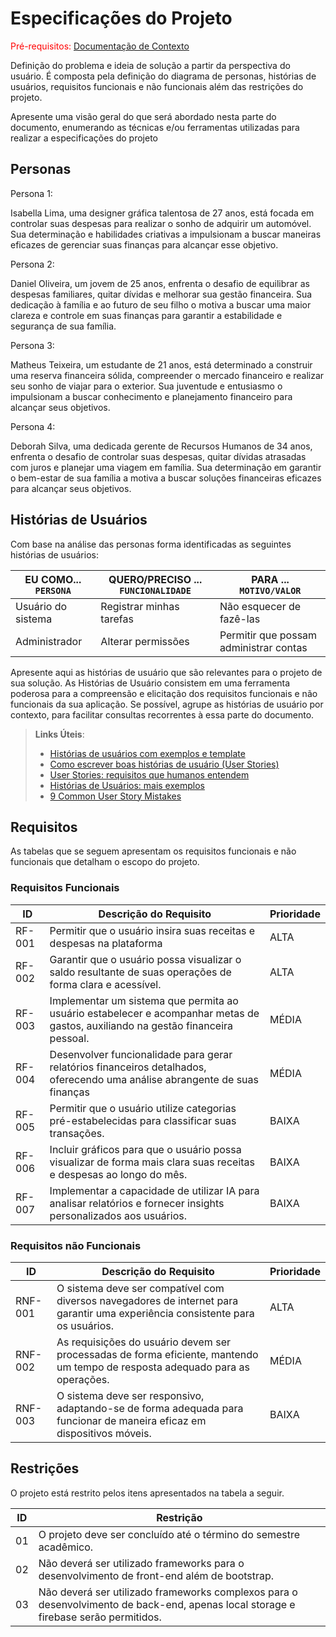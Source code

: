 # Especificações do Projeto

<span style="color:red">Pré-requisitos: <a href="1-Documentação de Contexto.md"> Documentação de Contexto</a></span>

Definição do problema e ideia de solução a partir da perspectiva do usuário. É composta pela definição do  diagrama de personas, histórias de usuários, requisitos funcionais e não funcionais além das restrições do projeto.

Apresente uma visão geral do que será abordado nesta parte do documento, enumerando as técnicas e/ou ferramentas utilizadas para realizar a especificações do projeto

## Personas

Persona 1:

Isabella Lima, uma designer gráfica talentosa de 27 anos, está focada em controlar suas despesas para realizar o sonho de adquirir um automóvel. Sua determinação e habilidades criativas a impulsionam a buscar maneiras eficazes de gerenciar suas finanças para alcançar esse objetivo.

Persona 2:

Daniel Oliveira, um jovem de 25 anos, enfrenta o desafio de equilibrar as despesas familiares, quitar dívidas e melhorar sua gestão financeira. Sua dedicação à família e ao futuro de seu filho o motiva a buscar uma maior clareza e controle em suas finanças para garantir a estabilidade e segurança de sua família.

Persona 3:

Matheus Teixeira, um estudante de 21 anos, está determinado a construir uma reserva financeira sólida, compreender o mercado financeiro e realizar seu sonho de viajar para o exterior. Sua juventude e entusiasmo o impulsionam a buscar conhecimento e planejamento financeiro para alcançar seus objetivos.

Persona 4:

Deborah Silva, uma dedicada gerente de Recursos Humanos de 34 anos, enfrenta o desafio de controlar suas despesas, quitar dívidas atrasadas com juros e planejar uma viagem em família. Sua determinação em garantir o bem-estar de sua família a motiva a buscar soluções financeiras eficazes para alcançar seus objetivos.

## Histórias de Usuários

Com base na análise das personas forma identificadas as seguintes histórias de usuários:

|EU COMO... `PERSONA`| QUERO/PRECISO ... `FUNCIONALIDADE` |PARA ... `MOTIVO/VALOR`                 |
|--------------------|------------------------------------|----------------------------------------|
|Usuário do sistema  | Registrar minhas tarefas           | Não esquecer de fazê-las               |
|Administrador       | Alterar permissões                 | Permitir que possam administrar contas |

Apresente aqui as histórias de usuário que são relevantes para o projeto de sua solução. As Histórias de Usuário consistem em uma ferramenta poderosa para a compreensão e elicitação dos requisitos funcionais e não funcionais da sua aplicação. Se possível, agrupe as histórias de usuário por contexto, para facilitar consultas recorrentes à essa parte do documento.

> **Links Úteis**:
> - [Histórias de usuários com exemplos e template](https://www.atlassian.com/br/agile/project-management/user-stories)
> - [Como escrever boas histórias de usuário (User Stories)](https://medium.com/vertice/como-escrever-boas-users-stories-hist%C3%B3rias-de-usu%C3%A1rios-b29c75043fac)
> - [User Stories: requisitos que humanos entendem](https://www.luiztools.com.br/post/user-stories-descricao-de-requisitos-que-humanos-entendem/)
> - [Histórias de Usuários: mais exemplos](https://www.reqview.com/doc/user-stories-example.html)
> - [9 Common User Story Mistakes](https://airfocus.com/blog/user-story-mistakes/)

## Requisitos

As tabelas que se seguem apresentam os requisitos funcionais e não funcionais que detalham o escopo do projeto.

### Requisitos Funcionais

|  ID  |                                                   Descrição do Requisito                                                          | Prioridade |
|------|-----------------------------------------------------------------------------------------------------------------------------------|------------|
|RF-001| Permitir que o usuário insira suas receitas e despesas na plataforma                                                              |    ALTA    | 
|RF-002| Garantir que o usuário possa visualizar o saldo resultante de suas operações de forma clara e acessível.                          |    ALTA    | 
|RF-003| Implementar um sistema que permita ao usuário estabelecer e acompanhar metas de gastos, auxiliando na gestão financeira pessoal.  |    MÉDIA   |
|RF-004| Desenvolver funcionalidade para gerar relatórios financeiros detalhados, oferecendo uma análise abrangente de suas finanças       |    MÉDIA   |
|RF-005| Permitir que o usuário utilize categorias pré-estabelecidas para classificar suas transações.                                     |    BAIXA   |
|RF-006| Incluir gráficos para que o usuário possa visualizar de forma mais clara suas receitas e despesas ao longo do mês.                |    BAIXA   |
|RF-007| Implementar a capacidade de utilizar IA para analisar relatórios e fornecer insights personalizados aos usuários.                 |    BAIXA   |


### Requisitos não Funcionais

|ID     | Descrição do Requisito  |Prioridade |
|-------|-------------------------------------------------------------------------------------------------------------------------------|-------|
|RNF-001| O sistema deve ser compatível com diversos navegadores de internet para garantir uma experiência consistente para os usuários.| ALTA  | 
|RNF-002| As requisições do usuário devem ser processadas de forma eficiente, mantendo um tempo de resposta adequado para as operações. | MÉDIA | 
|RNF-003| O sistema deve ser responsivo, adaptando-se de forma adequada para funcionar de maneira eficaz em dispositivos móveis.        | BAIXA | 

## Restrições

O projeto está restrito pelos itens apresentados na tabela a seguir.

|ID| Restrição                                             |
|--|-------------------------------------------------------|
|01| O projeto deve ser concluído até o término do semestre acadêmico. |
|02| Não deverá ser utilizado frameworks para o desenvolvimento de front-end além de bootstrap. |
|03| Não deverá ser utilizado frameworks complexos para o desenvolvimento de back-end, apenas local storage e firebase serão permitidos. |

